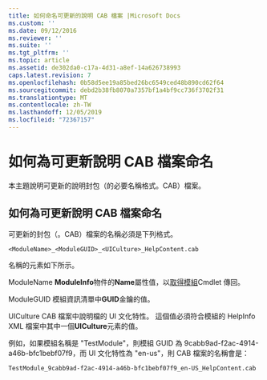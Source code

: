 ```yaml
---
title: 如何命名可更新的說明 CAB 檔案 |Microsoft Docs
ms.custom: ''
ms.date: 09/12/2016
ms.reviewer: ''
ms.suite: ''
ms.tgt_pltfrm: ''
ms.topic: article
ms.assetid: de302da0-c17a-4d31-a8ef-14a626738993
caps.latest.revision: 7
ms.openlocfilehash: 0b58d5ee19a85bed26bc6549ced48b890cd62f64
ms.sourcegitcommit: debd2b38fb8070a7357bf1a4bf9cc736f3702f31
ms.translationtype: MT
ms.contentlocale: zh-TW
ms.lasthandoff: 12/05/2019
ms.locfileid: "72367157"
---
```

# <a name="how-to-name-an-updatable-help-cab-file"></a>如何為可更新說明 CAB 檔案命名

本主題說明可更新的說明封包（的必要名稱格式。CAB）檔案。

## <a name="how-to-name-an-updatable-help-cab-file"></a>如何為可更新說明 CAB 檔案命名

可更新的封包（。CAB）檔案的名稱必須是下列格式。

`<ModuleName>_<ModuleGUID>_<UICulture>_HelpContent.cab`

名稱的元素如下所示。

ModuleName **ModuleInfo**物件的**Name**屬性值，以[取得模組](/powershell/module/Microsoft.PowerShell.Core/Get-Module)Cmdlet 傳回。

ModuleGUID 模組資訊清單中**GUID**金鑰的值。

UICulture CAB 檔案中說明檔的 UI 文化特性。 這個值必須符合模組的 HelpInfo XML 檔案中其中一個**UICulture**元素的值。

例如，如果模組名稱是 "TestModule"，則模組 GUID 為 9cabb9ad-f2ac-4914-a46b-bfc1bebf07f9，而 UI 文化特性為 "en-us"，則 CAB 檔案的名稱會是：

`TestModule_9cabb9ad-f2ac-4914-a46b-bfc1bebf07f9_en-US_HelpContent.cab`